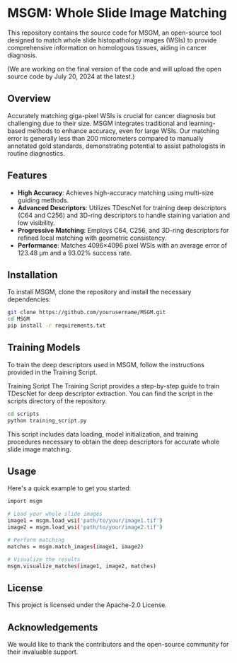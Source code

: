 # MSGM: Whole Slide Image Matching
This repository contains the source code for MSGM, an open-source tool designed to match whole slide histopathology images (WSIs) to provide comprehensive information on homologous tissues, aiding in cancer diagnosis. 

(We are working on the final version of the code and will upload the open source code by July 20, 2024 at the latest.)

## Overview
Accurately matching giga-pixel WSIs is crucial for cancer diagnosis but challenging due to their size. MSGM integrates traditional and learning-based methods to enhance accuracy, even for large WSIs. Our matching error is generally less than 200 micrometers compared to manually annotated gold standards, demonstrating potential to assist pathologists in routine diagnostics.

## Features
- **High Accuracy**: Achieves high-accuracy matching using multi-size guiding methods.
- **Advanced Descriptors**: Utilizes TDescNet for training deep descriptors (C64 and C256) and 3D-ring descriptors to handle staining variation and low visibility.
- **Progressive Matching**: Employs C64, C256, and 3D-ring descriptors for refined local matching with geometric consistency.
- **Performance**: Matches 4096×4096 pixel WSIs with an average error of 123.48 μm and a 93.02% success rate.

## Installation
To install MSGM, clone the repository and install the necessary dependencies:

```bash
git clone https://github.com/yourusername/MSGM.git
cd MSGM
pip install -r requirements.txt
```

## Training Models
To train the deep descriptors used in MSGM, follow the instructions provided in the Training Script.

Training Script
The Training Script provides a step-by-step guide to train TDescNet for deep descriptor extraction. You can find the script in the scripts directory of the repository.

```bash
cd scripts
python training_script.py
```

This script includes data loading, model initialization, and training procedures necessary to obtain the deep descriptors for accurate whole slide image matching.

## Usage
Here's a quick example to get you started:

```bash
import msgm

# Load your whole slide images
image1 = msgm.load_wsi('path/to/your/image1.tif')
image2 = msgm.load_wsi('path/to/your/image2.tif')

# Perform matching
matches = msgm.match_images(image1, image2)

# Visualize the results
msgm.visualize_matches(image1, image2, matches)
```

## License
This project is licensed under the Apache-2.0 License. 

## Acknowledgements
We would like to thank the contributors and the open-source community for their invaluable support.
